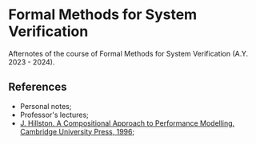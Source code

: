 # Formal Methods for System Verification
Afternotes of the course of Formal Methods for System Verification (A.Y. 2023 - 2024).
## References
- Personal notes;
- Professor's lectures;
- [J. Hillston. A Compositional Approach to Performance Modelling. Cambridge University Press, 1996](https://www.dcs.ed.ac.uk/pepa/book.pdf);